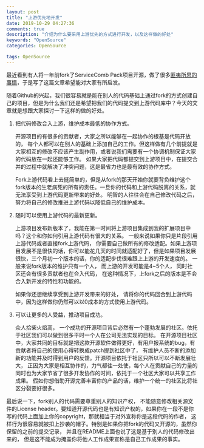 ```yaml
---
layout: post
title: "上游优先地开发"
date: 2019-10-29 04:27:36
comments: true
description: "介绍为什么要采用上游优先的方式进行开发，以及这样做的好处"
keywords: "OpenSource"
categories: OpenSource

tags: OpenSource
---
```


最近看到有人将一年前fork了ServiceComb Pack项目开源，做了很多[匪夷所思的事情](https://github.com/actiontech/txle/issues/17)，于是写了这篇文章希望能对大家有所启发。

随着Github的兴起，我们很容易就是能在别人的代码基础上通过fork的方式创建自己的项目，但是为什么我们还是希望把我们的代码提交到上游代码库中？今天的文章就是想跟大家探讨一下这样的做的好处。

1. 把代码修改合入上游，维护成本最低的协作方式。

   开源项目的有很多的贡献者，大家之所以能够在一起协作的根基是代码开放的， 每个人都可以在别人的基础上添加自己的工作。但这样做有几个前提就是大家相互的修改不应该产生副作用，或者说我们需要有一个协调机制保证大家的代码放在一起还能够工作。 如果大家把代码都提交到上游项目中，在提交合并的过程中就解决了冲突问题，这是最省力也是最有效的协作方式。

   Fork上游代码看上去挺简单的，但是从fork的那天开始你就要背负维护这个fork版本的生老病死的所有的责任。一旦你的代码和上游代码脱离的关系，就无法享受到上游代码更新带来的好处。 明智的人往往会在自己修改代码之后，努力将自己的修改推进上游代码以降低自己的维护成本。

2. 随时可以使用上游代码的最新更新。

   上游项目发布新版本了，我能在第一时间将上游项目集成到我的扩展项目中吗？这个和你如何引用上游代码有很大的关系。 一般来说如果你只是片段引用上游代码或者直接fork上游代码， 你需要自己做所有的修改适配。如果上游项目发展不是很快的话，你可以能花几天的时间就适配好了，但是如果项目发展很快，三个月初一个版本的话，你的适配步伐很难跟上上游的开发速度的。 一般来说fork版本的维护只有一个人， 而上游的开发可能是4~5个人， 同时社区还会有很多贡献者也在合入代码， 在这种情况下，上fork之后的版本是不会合入新开发的特性和功能的。

   如果你还想继续享受到上游开发带来的好处， 请将你的代码回合到上游代码中，因为这样做你仍然可以以0成本的方式使用上游代码。

3. 可以让更多的人受益，推动项目成功。

   众人拾柴火焰高， 一个成功的开源项目背后必然有一个蓬勃发展的社区。依托于社区我们可以做到很多平时一个人在公司无法实现的目标。 在开源项目社区中，大家共同的目标就是把这款开源软件做得更好，有用户报系统的bug，有贡献者将自己的使用心得转换成patch提到社区中了， 有维护人员不断的添加新的功能并及时得到用户的反馈。开源项目依托于社区只所以可以不断发展壮大， 正因为大家是相互协作的，力气都往一处使，每个人在贡献自己的力量的同时也为大家节省了很多开发协作的时间，依托于一个社区大家可以共享工作成果。 假如你想借助开源完善丰富你的产品的话，维护一个统一的社区比将社区分裂要好很多。

最后说一下，fork别人的代码需要尊重别人的知识产权， 不能随意修改相关源文件的License header。要知道开源代码也是有知识产权的，如果你在一段不是你写的代码上面加上你的copyright，那就相当于对外宣称你是这段代码的作者， 这样行为很容易就被扣上抄袭的帽子。特别是如果你把fork的代码又开源的，虽然你保留的之前的提交记录， 并且在README上面也说了这是基于别人的代码修改出来的， 但是这不能成为掩盖你将他人工作成果宣称是自己工作成果的事实。
